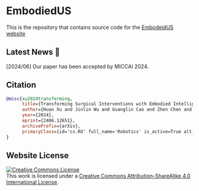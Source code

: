 # EmbodiedUS

This is the repository that contains source code for the [EmbodeidUS website](https://seanxuu.github.io/EmbodiedUS)


## Latest News 🎉
\[2024/06\] Our paper has been accepted by MICCAI 2024.
  
## Citation

```bibtex
@misc{xu2024transforming,
      title={Transforming Surgical Interventions with Embodied Intelligence for Ultrasound Robotics}, 
      author={Huan Xu and Jinlin Wu and Guanglin Cao and Zhen Chen and Zhen Lei and Hongbin Liu},
      year={2024},
      eprint={2406.12651},
      archivePrefix={arXiv},
      primaryClass={id='cs.RO' full_name='Robotics' is_active=True alt_name=None in_archive='cs' is_general=False description='Roughly includes material in ACM Subject Class I.2.9.'}
}
```

## Website License
<a rel="license" href="http://creativecommons.org/licenses/by-sa/4.0/"><img alt="Creative Commons License" style="border-width:0" src="https://i.creativecommons.org/l/by-sa/4.0/88x31.png" /></a><br />This work is licensed under a <a rel="license" href="http://creativecommons.org/licenses/by-sa/4.0/">Creative Commons Attribution-ShareAlike 4.0 International License</a>.
